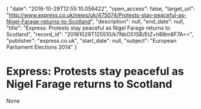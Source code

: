 {
  "date": "2018-10-29T12:55:10.056422", 
  "open_access": false, 
  "target_url": "http://www.express.co.uk/news/uk/475074/Protests-stay-peaceful-as-Nigel-Farage-returns-to-Scotland", 
  "description": null, 
  "end_date": null, 
  "title": "Express: Protests stay peaceful as Nigel Farage returns to Scotland", 
  "record_id": "20181029T125510/k7NbO51SB/EtZ+hB8m8F7A==", 
  "publisher": "express.co.uk", 
  "start_date": null, 
  "subject": "European Parliament Elections 2014"
}

# Express: Protests stay peaceful as Nigel Farage returns to Scotland

None